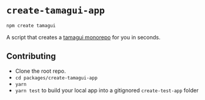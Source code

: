 # `create-tamagui-app`

```sh
npm create tamagui
```

A script that creates a [tamagui monorepo](https://github.com/tamagui/tamagui/tree/master/example-monorepos/blank) for you in seconds.

## Contributing

- Clone the root repo.
- `cd packages/create-tamagui-app`
- `yarn`
- `yarn test` to build your local app into a gitignored `create-test-app` folder
